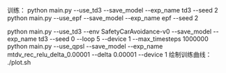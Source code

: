 训练：
python main.py --use_td3 --save_model  --exp_name td3 --seed 2
python main.py --use_epf --save_model  --exp_name epf --seed 2

python main.py --use_td3 --env SafetyCarAvoidance-v0  --save_model  --exp_name td3 --seed 0 --loop 5 --device 1 --max_timesteps 1000000
python main.py --use_qpsl --save_model --exp_name mtdv_rec_relu_delta_0.00001 --delta 0.00001  --device 1
绘制训练曲线：
./plot.sh